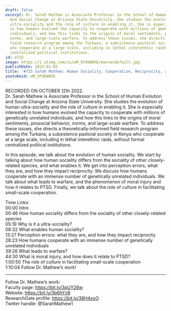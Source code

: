 ```yaml
---
draft: false
excerpt: Dr. Sarah Mathew is Associate Professor in the School of Human Evolution
  and Social Change at Arizona State University. She studies the evolution of human
  ultra-sociality and the role of culture in enabling it. She is especially interested
  in how humans evolved the capacity to cooperate with millions of genetically unrelated
  individuals, and how this links to the origins of moral sentiments, prosocial behavior,
  norms, and large-scale warfare. To address these issues, she directs a theoretically-informed
  field research program among the Turkana, a subsistence pastoral society in Kenya
  who cooperate at a large scale, including in lethal interethnic raids, without formal
  centralized political institutions.
id: e725
image: https://i.ytimg.com/vi/wM_5Fd6W8hE/maxresdefault.jpg
publishDate: 2023-01-02
title: '#725 Sarah Mathew: Human Sociality, Cooperation, Reciprocity, and Warfare'
youtubeid: wM_5Fd6W8hE
---
```

RECORDED ON OCTOBER 12th 2022.  
Dr. Sarah Mathew is Associate Professor in the School of Human Evolution and Social Change at Arizona State University. She studies the evolution of human ultra-sociality and the role of culture in enabling it. She is especially interested in how humans evolved the capacity to cooperate with millions of genetically unrelated individuals, and how this links to the origins of moral sentiments, prosocial behavior, norms, and large-scale warfare. To address these issues, she directs a theoretically-informed field research program among the Turkana, a subsistence pastoral society in Kenya who cooperate at a large scale, including in lethal interethnic raids, without formal centralized political institutions.

In this episode, we talk about the evolution of human sociality. We start by talking about how human sociality differs from the sociality of other closely-related species, and what enables it. We get into perception errors, what they are, and how they impact reciprocity. We discuss how humans cooperate with an immense number of genetically unrelated individuals. We talk about what leads to warfare, and the phenomenon of moral injury and how it relates to PTSD. Finally, we talk about the role of culture in facilitating small-scale cooperation.

Time Links:  
00:00 Intro  
00:46  How human sociality differs from the sociality of other closely-related species  
05:19  Why is it a ultra-sociality?  
08:32  What enables human sociality?  
13:27  Perception errors: what they are, and how they impact reciprocity  
28:23  How humans cooperate with an immense number of genetically unrelated individuals  
39:26  What leads to warfare?  
44:30  What is moral injury, and how does it relate to PTSD?  
1:00:50  The role of culture in facilitating small-scale cooperation  
1:10:04  Follow Dr. Mathew’s work!

---

Follow Dr. Mathew’s work:  
Faculty page: https://bit.ly/3pUY26w  
Website: https://bit.ly/3b6hYz8  
ResearchGate profile: https://bit.ly/39H4xoO  
Twitter handle: @SarahMathew1
